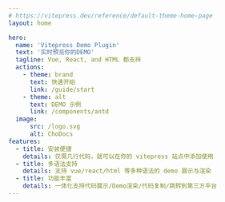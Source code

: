 ```yaml
---
# https://vitepress.dev/reference/default-theme-home-page
layout: home

hero:
  name: 'Vitepress Demo Plugin'
  text: '实时预览你的DEMO'
  tagline: Vue, React, and HTML 都支持
  actions:
    - theme: brand
      text: 快速开始
      link: /guide/start
    - theme: alt
      text: DEMO 示例
      link: /components/antd
  image:
      src: /logo.svg
      alt: ChoDocs
features:
  - title: 安装便捷
    details: 仅需几行代码，就可以在你的 vitepress 站点中添加使用
  - title: 多语法支持
    details: 支持 vue/react/html 等多种语法的 demo 展示与渲染
  - title: 功能丰富
    details: 一体化支持代码展示/Demo渲染/代码复制/跳转到第三方平台
---
```

